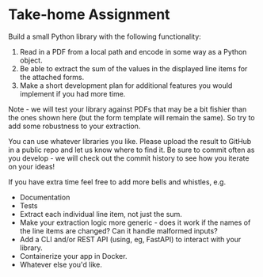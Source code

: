 # Take-home Assignment

Build a small Python library with the following functionality:

1. Read in a PDF from a local path and encode in some way as a Python object.
2. Be able to extract the sum of the values in the displayed line items for the attached forms.
3. Make a short development plan for additional features you would implement if you had more time.

Note - we will test your library against PDFs that may be a bit fishier than the ones shown here (but the form template will remain the same). So try to add some robustness to your extraction.

You can use whatever libraries you like. Please upload the result to GitHub in a public repo and let us know where to find it. Be sure to commit often as you develop - we will check out the commit history to see how you iterate on your ideas!

If you have extra time feel free to add more bells and whistles, e.g.

- Documentation
- Tests
- Extract each individual line item, not just the sum.
- Make your extraction logic more generic - does it work if the names of the line items are changed? Can it handle malformed inputs?
- Add a CLI and/or REST API (using, eg, FastAPI) to interact with your library.
- Containerize your app in Docker.
- Whatever else you'd like.
